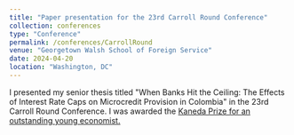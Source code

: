 ```yaml
---
title: "Paper presentation for the 23rd Carroll Round Conference"
collection: conferences
type: "Conference"
permalink: /conferences/CarrollRound
venue: "Georgetown Walsh School of Foreign Service"
date: 2024-04-20
location: "Washington, DC"
---
```


I presented my senior thesis titled "When Banks Hit the Ceiling: The Effects of Interest Rate Caps on Microcredit Provision in Colombia" in the 23rd Carroll Round Conference. I was awarded the [Kaneda Prize for an outstanding young economist.](https://arianagamero11.github.io/awards/)
